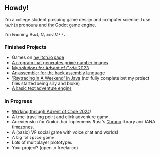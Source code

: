 ## Howdy!

I'm a college student pursuing game design and computer science. I use `he/him` pronouns and the Godot game engine.

I'm learning Rust, C, and C++. 

### Finished Projects
- Games on [my itch.io page](https://dungenrobot.itch.io/)
- [A program that generates prime number images](https://github.com/DungenRobot/prime-image-generator)
- [My solutions for Advent of Code 2023](https://github.com/DungenRobot/advent-of-code-2023)
- [An assembler for the hack assembly language](https://github.com/DungenRobot/hack-assembler)
- ['Raytracing In A Weekend' in Java](https://github.com/DungenRobot/java-raytracer) (not fully complete but my project files started being silly and broke)
- [A basic text adventure engine](https://github.com/DungenRobot/text-adventure-engine)

### In Progress
- [Working through Advent of Code 2024](https://github.com/DungenRobot/advent-of-code-2024)!
- A time-traveling point and click adventure game
- An extension for Godot that implements Rust's [Chrono](https://docs.rs/chrono/latest/chrono/) library and IANA timezones.
- A (basic) VR social game with voice chat and worlds!
- A big 'ol space game
- Lots of multiplayer prototypes
- Your project? (open to freelance)
